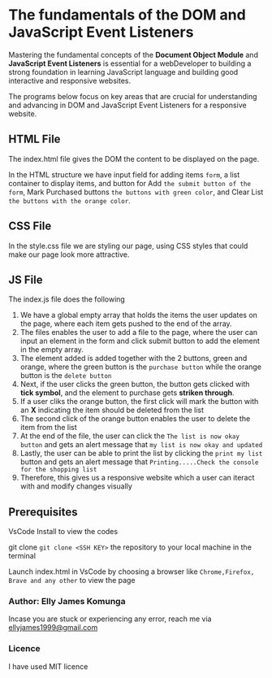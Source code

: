 # The fundamentals of the DOM and JavaScript Event Listeners
Mastering the fundamental concepts of the **Document Object Module** and **JavaScript Event Listeners** is essential for a webDeveloper to building a strong foundation in learning JavaScript language and building good interactive and responsive websites.

The programs below focus on key areas that are crucial for understanding and advancing in DOM and  JavaScript Event Listeners for a responsive website.

## HTML File
The index.html file gives the DOM the content to be displayed on the page.

In the HTML structure we have input field for adding items ``form``, a list container to display items, and button for Add ``the submit button of the form``, Mark Purchased buttons ``the buttons with green color``, and Clear List ``the buttons with the orange color``.

## CSS File
In the style.css file we are styling our page, using CSS styles that could make our page look more attractive.

## JS File
The index.js file does the following

1. We have a global empty array that holds the items the user updates on the page, where each item gets pushed to the end of the array.
2. The files enables the user to add a file to the page, where the user can input an element in the form and click submit button to add the element in the empty array.
3. The element added is added together with the 2 buttons, green and orange, where the green button is the ``purchase button`` while the orange button is the ``delete button``
4. Next, if the user clicks the green button, the button gets clicked with **tick symbol**, and the element to purchase gets **striken through**.
5. If a user cliks the orange button, the first click will mark the button with an **X** indicating the item should be deleted from the list
6. The second click of the orange button enables the user to delete the item from the list
7. At the end of the file, the user can click the ``The list is now okay button``  and gets an alert message that ``my list is now okay and updated``
8. Lastly, the user can be able to print the list by clicking the ``print my list`` button  and gets an alert message that ``Printing.....Check the console for the shopping list``
9. Therefore, this gives us a responsive website which a user can iteract with and modify changes visually


## Prerequisites

VsCode Install to view the codes

git clone ````git clone <SSH KEY>```` the repository to your local machine in the terminal

Launch index.html in VsCode by choosing a browser like ```Chrome,Firefox, Brave and any other``` to view the page


### Author: Elly James Komunga
Incase you are stuck or experiencing any error, reach me via ellyjames1999@gmail.com

### Licence 
I have used MIT licence
